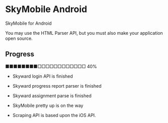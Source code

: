 # SkyMobile Android
SkyMobile for Android

You may use the HTML Parser API, but you must also make your application open source.

## Progress
■■■■■■■■□□□□□□□□□□□□ 40%	

- Skyward login API is finished
- Skyward progress report parser is finished
- Skyward assignment parse is finished
- SkyMobile pretty up is on the way

- Scraping API is based upon the iOS API.
